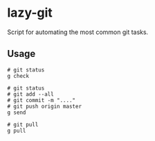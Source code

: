 lazy-git
========

Script for automating the most common git tasks.

Usage
-----

    # git status
    g check
    
    # git status
    # git add --all
    # git commit -m "...."
    # git push origin master
    g send
    
    # git pull
    g pull
    

